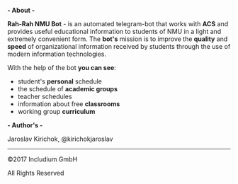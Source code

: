 **- About -**


   **Rah-Rah NMU Bot** - is an automated telegram-bot that works with **ACS** and provides useful educational information to students of NMU in a light and extremely convenient form. The **bot's** mission is to improve the **quality** and **speed** of organizational information received by students through the use of modern information technologies.

With the help of the bot **you can see**:
* student's **personal** schedule
* the schedule of **academic groups**
* teacher schedules
* information about free **classrooms**
* working group **curriculum**


**- Author's -**

   Jaroslav Kirichok, @kirichokjaroslav


___
©2017 Includium GmbH

All Rights Reserved
